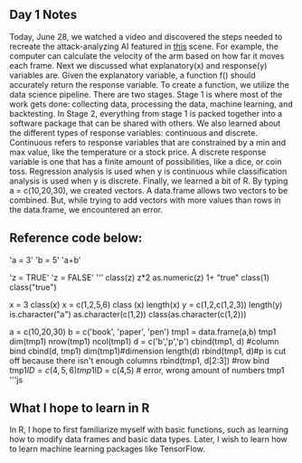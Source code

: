 ## Day 1 Notes
Today, June 28, we watched a video and discovered the steps needed to recreate the attack-analyzing AI featured in [this](https://www.youtube.com/watch?v=rKl4-zC1WZs) scene. For example, the computer can calculate the velocity of the arm based on how far it moves each frame. Next we discussed what explanatory(x) and response(y) variables are. Given the explanatory variable, a function f() should accurately return the response variable. To create a function, we utilize the data science pipeline. There are two stages. Stage 1 is where most of the work gets done: collecting data, processing the data, machine learning, and backtesting. In Stage 2, everything from stage 1 is packed together into a software package that can be shared with others. We also learned about the different types of response variables: continuous and discrete. Continuous refers to response variables that are constrained by a min and max value, like the temperature or a stock price. A discrete response variable is one that has a finite amount of possibilities, like a dice, or coin toss. Regression analysis is used when y is continuous while classification analysis is used when y is discrete. Finally, we learned a bit of R. By typing a = c(10,20,30), we created vectors. A data.frame allows two vectors to be combined. But, while trying to add vectors with more values than rows in the data.frame, we encountered an error. 
## Reference code below:
'a = 3'
'b = 5'
'a+b'

'z = TRUE'
'z = FALSE'
'''
class(z)
z*2
as.numeric(z)
1+ "true"
class(1)
class("true")

x = 3
class(x)
x = c(1,2,5,6)
class (x)
length(x)
y = c(1,2,c(1,2,3))
length(y)
is.character("a")
as.character(c(1,2))
class(as.character(c(1,2)))

a = c(10,20,30)
b = c('book', 'paper', 'pen')
tmp1 = data.frame(a,b)
tmp1
dim(tmp1)
nrow(tmp1)
ncol(tmp1)
d = c('b','p','p')
cbind(tmp1, d) #column bind
cbind(d, tmp1)
dim(tmp1)#dimension
length(d)
rbind(tmp1, d)#p is cut off because there isn't enough columns
rbind(tmp1, d[2:3]) #row bind
tmp1$ID = c(4,5,6)
tmp1$ID = c(4,5) # error, wrong amount of numbers
tmp1
'''js


## What I hope to learn in R
In R, I hope to first familiarize myself with basic functions, such as learning how to modify data frames and basic data types. Later, I wish to learn how to learn machine learning packages like TensorFlow.
